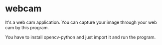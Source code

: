 # webcam
It's a web cam application. You can capture your image through your web cam by this program. 

You have to install opencv-python and just import it and run the program.
